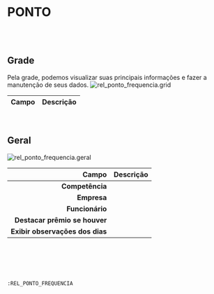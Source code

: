 # PONTO
<br>
<br>

## Grade
Pela grade, podemos visualizar suas principais informações e fazer a manutenção de seus dados.
![rel_ponto_frequencia.grid](https://raw.githubusercontent.com/netforcews/docs-erp/master/geral/imagens/rel_ponto_frequencia.grid.png)

Campo | Descrição
--:|---
<br>

## Geral
![rel_ponto_frequencia.geral](https://raw.githubusercontent.com/netforcews/docs-erp/master/geral/imagens/rel_ponto_frequencia.geral.png)

Campo | Descrição
--:|---
**Competência** | 
**Empresa** | 
**Funcionário** | 
**Destacar prêmio se houver** | 
**Exibir observações dos dias** | 
<br>
<br>
<br>
<br>

```:REL_PONTO_FREQUENCIA```
